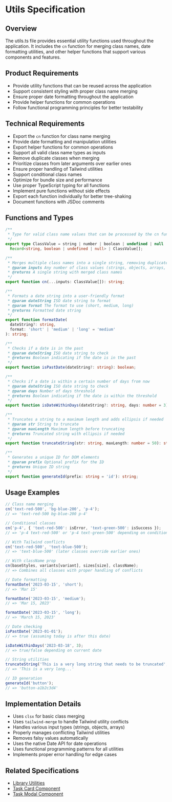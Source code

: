 # Utils Specification

## Overview
The utils.ts file provides essential utility functions used throughout the application. It includes the `cn` function for merging class names, date formatting utilities, and other helper functions that support various components and features.

## Product Requirements
- Provide utility functions that can be reused across the application
- Support consistent styling with proper class name merging
- Ensure proper date formatting throughout the application
- Provide helper functions for common operations
- Follow functional programming principles for better testability

## Technical Requirements
- Export the `cn` function for class name merging
- Provide date formatting and manipulation utilities
- Export helper functions for common operations
- Support all valid class name types as inputs
- Remove duplicate classes when merging
- Prioritize classes from later arguments over earlier ones
- Ensure proper handling of Tailwind utilities
- Support conditional class names
- Optimize for bundle size and performance
- Use proper TypeScript typing for all functions
- Implement pure functions without side effects
- Export each function individually for better tree-shaking
- Document functions with JSDoc comments

## Functions and Types
```typescript
/**
 * Type for valid class name values that can be processed by the cn function
 */
export type ClassValue = string | number | boolean | undefined | null |
  Record<string, boolean | undefined | null> | ClassValue[];

/**
 * Merges multiple class names into a single string, removing duplicates and handling Tailwind utility conflicts.
 * @param inputs Any number of class values (strings, objects, arrays, etc.)
 * @returns A single string with merged class names
 */
export function cn(...inputs: ClassValue[]): string;

/**
 * Formats a date string into a user-friendly format
 * @param dateString ISO date string to format
 * @param format The format to use (short, medium, long)
 * @returns Formatted date string
 */
export function formatDate(
  dateString?: string,
  format: 'short' | 'medium' | 'long' = 'medium'
): string;

/**
 * Checks if a date is in the past
 * @param dateString ISO date string to check
 * @returns Boolean indicating if the date is in the past
 */
export function isPastDate(dateString?: string): boolean;

/**
 * Checks if a date is within a certain number of days from now
 * @param dateString ISO date string to check
 * @param days Number of days threshold
 * @returns Boolean indicating if the date is within the threshold
 */
export function isDateWithinDays(dateString?: string, days: number = 3): boolean;

/**
 * Truncates a string to a maximum length and adds ellipsis if needed
 * @param str String to truncate
 * @param maxLength Maximum length before truncating
 * @returns Truncated string with ellipsis if needed
 */
export function truncateString(str: string, maxLength: number = 50): string;

/**
 * Generates a unique ID for DOM elements
 * @param prefix Optional prefix for the ID
 * @returns Unique ID string
 */
export function generateId(prefix: string = 'id'): string;
```

## Usage Examples
```typescript
// Class name merging
cn('text-red-500', 'bg-blue-200', 'p-4');
// => 'text-red-500 bg-blue-200 p-4'

// Conditional classes
cn('p-4', { 'text-red-500': isError, 'text-green-500': isSuccess });
// => 'p-4 text-red-500' or 'p-4 text-green-500' depending on conditions

// With Tailwind conflicts
cn('text-red-500', 'text-blue-500');
// => 'text-blue-500' (later classes override earlier ones)

// With className prop
cn(baseStyles, variants[variant], sizes[size], className);
// => Combines all classes with proper handling of conflicts

// Date formatting
formatDate('2023-03-15', 'short');
// => 'Mar 15'

formatDate('2023-03-15', 'medium');
// => 'Mar 15, 2023'

formatDate('2023-03-15', 'long');
// => 'March 15, 2023'

// Date checking
isPastDate('2023-01-01');
// => true (assuming today is after this date)

isDateWithinDays('2023-03-18', 3);
// => true/false depending on current date

// String utilities
truncateString('This is a very long string that needs to be truncated', 20);
// => 'This is a very long...'

// ID generation
generateId('button');
// => 'button-a1b2c3d4'
```

## Implementation Details
- Uses `clsx` for basic class merging
- Uses `tailwind-merge` to handle Tailwind utility conflicts
- Handles various input types (strings, objects, arrays)
- Properly manages conflicting Tailwind utilities
- Removes falsy values automatically
- Uses the native Date API for date operations
- Uses functional programming patterns for all utilities
- Implements proper error handling for edge cases

## Related Specifications
- [Library Utilities](./lib.package_specs.md)
- [Task Card Component](../ui/features/task_card/task_card.specs.md)
- [Task Modal Component](../ui/features/task_modal/task_modal.specs.md)
